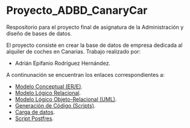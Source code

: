 # Proyecto_ADBD_CanaryCar
Respositorio para el proyecto final de asignatura de la Administración y diseño de bases de datos.

El proyecto consiste en crear la base de datos de empresa dedicada al alquiler de coches en Canarias.
Trabajo realizado por:
* Adrián Epifanio Rodríguez Hernández.

A continunación se encuentran los enlaces correspondientes a:
* [Modelo Conceptual (ER/E)](./Modelo%20Conceptual%20ER-E/ERE.pdf).
* [Modelo Lógico Relacional](./Modelo/%20Logico/%20Relacional/GrafoRelacional.pdf).
* [Modelo Lógico Objeto-Relacional (UML)](./Modelo%20Logico%20Objeto-Relacional-UML/ASIClases.pdf).
* [Generación de Código (Scripts)](./Scripts/ScriptCreacion.pdf).
* [Carga de datos](./Scripts/CSI8.pdf).
* [Script Postfres](./Scripts/ScriptPostgres.sql).